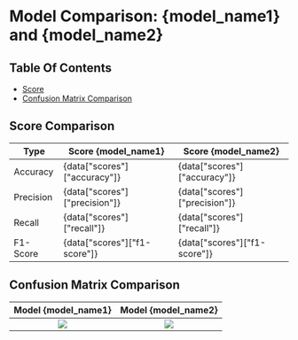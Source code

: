[//]: # (This is a comment)

# Model Comparison: {model_name1} and {model_name2} 
## Table Of Contents
- [Score](##Score-Comparison)
- [Confusion Matrix Comparison](##Confusion-Matrix-Comparison)

## Score Comparison
| Type      | Score {model_name1}              | Score {model_name2}              |
|-----------|-----------------------------------|-----------------------------------|
| Accuracy  |  {data["scores"]["accuracy"]}     |   {data["scores"]["accuracy"]}    |
| Precision |  {data["scores"]["precision"]}    |   {data["scores"]["precision"]}   |
| Recall    |  {data["scores"]["recall"]}       |   {data["scores"]["recall"]}      |
| F1-Score  |  {data["scores"]["f1-score"]}     |   {data["scores"]["f1-score"]}    |

## Confusion Matrix Comparison
Model {model_name1}                                             | Model {model_name2}
:--------------------------------------------------------------:|:--------------------------------------------------------------:
![]({ROOT_DIR}/.AI_analyzer/{model_name1}/confusion-matrix.png) | ![]({ROOT_DIR}/.AI_analyzer/{model_name2}/confusion-matrix.png)
